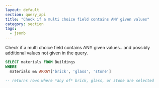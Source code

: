 ```yaml
---
layout: default
section: query_api
title: "Check if a multi choice field contains ANY given values"
category: section
tags:
  - jsonb
---
```

Check if a multi choice field contains ANY given values...and possibly additional values not given in the query.

```sql
SELECT materials FROM Buildings
WHERE
  materials && ARRAY['brick', 'glass', 'stone']

-- returns rows where *any of* brick, glass, or stone are selected
```
